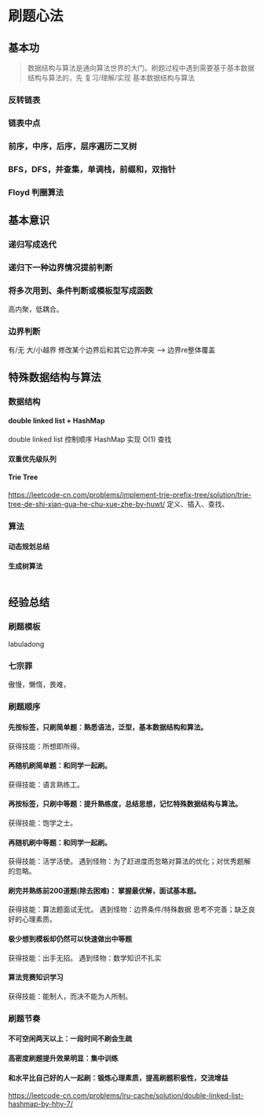 

# 刷题心法

## 基本功
>数据结构与算法是通向算法世界的大门。刷题过程中遇到需要基于基本数据结构与算法的，先 复习/理解/实现 基本数据结构与算法

### 反转链表
### 链表中点
### 前序，中序，后序，层序遍历二叉树
### BFS，DFS，并查集，单调栈，前缀和，双指针
### Floyd 判圈算法

## 基本意识
### 递归写成迭代
### 递归下一种边界情况提前判断
### 将多次用到、条件判断或模板型写成函数
高内聚，低耦合。
### 边界判断
有/无 
大/小越界
修改某个边界后和其它边界冲突 --> 边界re整体覆盖

## 特殊数据结构与算法
### 数据结构
#### double linked list + HashMap
double linked list 控制顺序
HashMap 实现 O(1) 查找
#### 双重优先级队列

#### Trie Tree
https://leetcode-cn.com/problems/implement-trie-prefix-tree/solution/trie-tree-de-shi-xian-gua-he-chu-xue-zhe-by-huwt/
定义、插入、查找、

### 算法
#### 动态规划总结

#### 生成树算法
```

```

## 经验总结
### 刷题模板
labuladong
### 七宗罪
傲慢，懒惰，畏难，

### 刷题顺序
#### 先按标签，只刷简单题：熟悉语法，泛型，基本数据结构和算法。
获得技能：所想即所得。
#### 再随机刷简单题：和同学一起刷。
获得技能：语言熟练工。

#### 再按标签，只刷中等题：提升熟练度，总结思想，记忆特殊数据结构与算法。
获得技能：饱学之士。
#### 再随机刷中等题：和同学一起刷。
获得技能：活学活使。
遇到怪物：为了赶进度而忽略对算法的优化；对优秀题解的忽略。
#### 刷完并熟练前200道题(除去困难)： 掌握最优解，面试基本题。
获得技能：算法题面试无忧。
遇到怪物：边界条件/特殊数据 思考不完善；缺乏良好的心理素质。
#### 极少想到模板却仍然可以快速做出中等题
获得技能：出手无招。
遇到怪物：数学知识不扎实


#### 算法竞赛知识学习
获得技能：能制人，而决不能为人所制。

### 刷题节奏
#### 不可空闲两天以上：一段时间不刷会生疏
#### 高密度刷题提升效果明显：集中训练
#### 和水平比自己好的人一起刷：锻炼心理素质，提高刷题积极性，交流增益

https://leetcode-cn.com/problems/lru-cache/solution/double-linked-list-hashmap-by-hhy-7/


